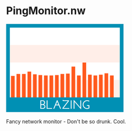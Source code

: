 PingMonitor.nw
==============

![screen.png](img/screen.png)

Fancy network monitor - Don't be so drunk. Cool.
